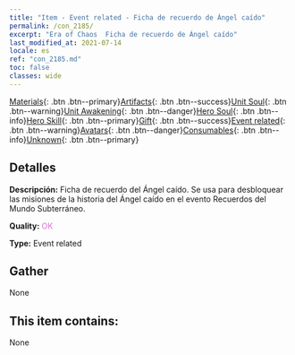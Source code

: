 ```yaml
---
title: "Item - Event related - Ficha de recuerdo de Ángel caído"
permalink: /con_2185/
excerpt: "Era of Chaos  Ficha de recuerdo de Ángel caído"
last_modified_at: 2021-07-14
locale: es
ref: "con_2185.md"
toc: false
classes: wide
---
```

 [Materials](/ItemsES/){: .btn .btn--primary}[Artifacts](/ItemsES/Artifacts/){: .btn .btn--success}[Unit Soul](/ItemsES/UnitSoul/){: .btn .btn--warning}[Unit Awakening](/ItemsES/UnitAwakening/){: .btn .btn--danger}[Hero Soul](/ItemsES/HeroSoul/){: .btn .btn--info}[Hero Skill](/ItemsES/HeroSkill/){: .btn .btn--primary}[Gift](/ItemsES/Gift/){: .btn .btn--success}[Event related](/ItemsES/Events/){: .btn .btn--warning}[Avatars](/ItemsES/Avatars/){: .btn .btn--danger}[Consumables](/ItemsES/Consumables/){: .btn .btn--info}[Unknown](/ItemsES/Unknown/){: .btn .btn--primary}

## Detalles
 **Descripción:** Ficha de recuerdo del Ángel caído. Se usa para desbloquear las misiones de la historia del Ángel caído en el evento Recuerdos del Mundo Subterráneo.

 **Quality:** <span style="color: #DA70D6">OK</span>

 **Type:** Event related

## Gather

  None

## This item contains:

  None

